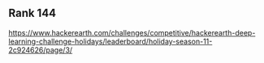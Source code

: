 ## Rank 144

https://www.hackerearth.com/challenges/competitive/hackerearth-deep-learning-challenge-holidays/leaderboard/holiday-season-11-2c924626/page/3/


